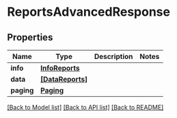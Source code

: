 # ReportsAdvancedResponse


## Properties
Name | Type | Description | Notes
------------ | ------------- | ------------- | -------------
**info** | [**InfoReports**](InfoReports.md) |  | 
**data** | [**[DataReports]**](DataReports.md) |  | 
**paging** | [**Paging**](Paging.md) |  | 


[[Back to Model list]](../../README.md#models) [[Back to API list]](../../README.md#available-methods) [[Back to README]](../../README.md)


